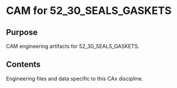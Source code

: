 # CAM for 52_30_SEALS_GASKETS

## Purpose
CAM engineering artifacts for 52_30_SEALS_GASKETS.

## Contents
Engineering files and data specific to this CAx discipline.
